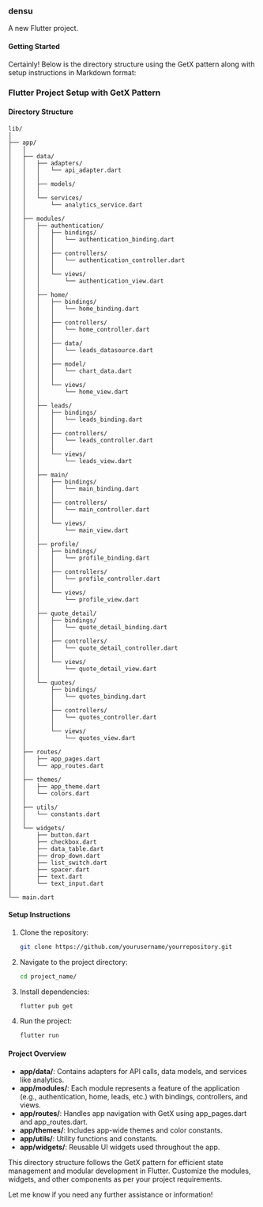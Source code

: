 ### densu

A new Flutter project.

#### Getting Started

Certainly! Below is the directory structure using the GetX pattern along with setup instructions in Markdown format:

### Flutter Project Setup with GetX Pattern

#### Directory Structure

```
lib/
│
├── app/
│   │
│   ├── data/
│   │   ├── adapters/
│   │   │   └── api_adapter.dart
│   │   │
│   │   ├── models/
│   │   │
│   │   └── services/
│   │       └── analytics_service.dart
│   │
│   ├── modules/
│   │   ├── authentication/
│   │   │   ├── bindings/
│   │   │   │   └── authentication_binding.dart
│   │   │   │
│   │   │   ├── controllers/
│   │   │   │   └── authentication_controller.dart
│   │   │   │
│   │   │   └── views/
│   │   │       └── authentication_view.dart
│   │   │
│   │   ├── home/
│   │   │   ├── bindings/
│   │   │   │   └── home_binding.dart
│   │   │   │
│   │   │   ├── controllers/
│   │   │   │   └── home_controller.dart
│   │   │   │
│   │   │   ├── data/
│   │   │   │   └── leads_datasource.dart
│   │   │   │
│   │   │   ├── model/
│   │   │   │   └── chart_data.dart
│   │   │   │
│   │   │   └── views/
│   │   │       └── home_view.dart
│   │   │
│   │   ├── leads/
│   │   │   ├── bindings/
│   │   │   │   └── leads_binding.dart
│   │   │   │
│   │   │   ├── controllers/
│   │   │   │   └── leads_controller.dart
│   │   │   │
│   │   │   └── views/
│   │   │       └── leads_view.dart
│   │   │
│   │   ├── main/
│   │   │   ├── bindings/
│   │   │   │   └── main_binding.dart
│   │   │   │
│   │   │   ├── controllers/
│   │   │   │   └── main_controller.dart
│   │   │   │
│   │   │   └── views/
│   │   │       └── main_view.dart
│   │   │
│   │   ├── profile/
│   │   │   ├── bindings/
│   │   │   │   └── profile_binding.dart
│   │   │   │
│   │   │   ├── controllers/
│   │   │   │   └── profile_controller.dart
│   │   │   │
│   │   │   └── views/
│   │   │       └── profile_view.dart
│   │   │
│   │   ├── quote_detail/
│   │   │   ├── bindings/
│   │   │   │   └── quote_detail_binding.dart
│   │   │   │
│   │   │   ├── controllers/
│   │   │   │   └── quote_detail_controller.dart
│   │   │   │
│   │   │   └── views/
│   │   │       └── quote_detail_view.dart
│   │   │
│   │   └── quotes/
│   │       ├── bindings/
│   │       │   └── quotes_binding.dart
│   │       │
│   │       ├── controllers/
│   │       │   └── quotes_controller.dart
│   │       │
│   │       └── views/
│   │           └── quotes_view.dart
│   │
│   ├── routes/
│   │   ├── app_pages.dart
│   │   └── app_routes.dart
│   │
│   ├── themes/
│   │   ├── app_theme.dart
│   │   └── colors.dart
│   │
│   ├── utils/
│   │   └── constants.dart
│   │
│   └── widgets/
│       ├── button.dart
│       ├── checkbox.dart
│       ├── data_table.dart
│       ├── drop_down.dart
│       ├── list_switch.dart
│       ├── spacer.dart
│       ├── text.dart
│       └── text_input.dart
│
└── main.dart
```

#### Setup Instructions

1. Clone the repository:
   ```bash
   git clone https://github.com/yourusername/yourrepository.git
   ```

2. Navigate to the project directory:
   ```bash
   cd project_name/
   ```

3. Install dependencies:
   ```bash
   flutter pub get
   ```

4. Run the project:
   ```bash
   flutter run
   ```

#### Project Overview

- **app/data/**: Contains adapters for API calls, data models, and services like analytics.
- **app/modules/**: Each module represents a feature of the application (e.g., authentication, home, leads, etc.) with bindings, controllers, and views.
- **app/routes/**: Handles app navigation with GetX using app_pages.dart and app_routes.dart.
- **app/themes/**: Includes app-wide themes and color constants.
- **app/utils/**: Utility functions and constants.
- **app/widgets/**: Reusable UI widgets used throughout the app.

This directory structure follows the GetX pattern for efficient state management and modular development in Flutter. Customize the modules, widgets, and other components as per your project requirements.

Let me know if you need any further assistance or information!